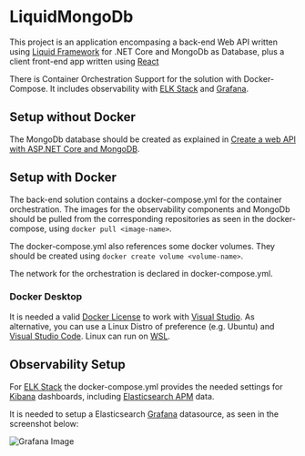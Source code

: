 # LiquidMongoDb
This project is an application encompasing a back-end Web API written using [Liquid Framework](https://github.com/Avanade/Liquid-Application-Framework) for .NET Core and MongoDb as Database, plus a client front-end app written using [React](https://reactjs.net)

There is Container Orchestration Support for the solution with Docker-Compose. It includes observability with [ELK Stack](https://www.elastic.co/what-is/elk-stack) and [Grafana](https://grafana.com/).

## Setup without Docker
The MongoDb database should be created as explained in [Create a web API with ASP.NET Core and MongoDB](https://docs.microsoft.com/en-us/aspnet/core/tutorials/first-mongo-app?view=aspnetcore-5.0&tabs=visual-studio).

## Setup with Docker
The back-end solution contains a docker-compose.yml for the container orchestration. The images for the observability components and MongoDb should be pulled from the corresponding repositories as seen in the docker-compose, using `docker pull <image-name>`.

The docker-compose.yml also references some docker volumes. They should be created using `docker create volume <volume-name>`.

The network for the orchestration is declared in docker-compose.yml.

### Docker Desktop

It is needed a valid [Docker License](https://www.docker.com/pricing) to work with [Visual Studio](https://visualstudio.microsoft.com/downloads/). As alternative, you can use a Linux Distro of preference (e.g. Ubuntu) and [Visual Studio Code](https://code.visualstudio.com/). Linux can run on [WSL](https://docs.microsoft.com/en-us/windows/wsl/).

## Observability Setup

For [ELK Stack](https://www.elastic.co/what-is/elk-stack) the docker-compose.yml provides the needed settings for [Kibana](https://www.elastic.co/kibana/) dashboards, including [Elasticsearch APM](https://www.elastic.co/apm/) data.

It is needed to setup a Elasticsearch [Grafana](https://grafana.com/) datasource, as seen in the screenshot below:

![Grafana Image](https://github.com/marcoshidalgonunes/LiquidMongoDb/blob/main/images/Grafana%20Settings%20Docker.png)


